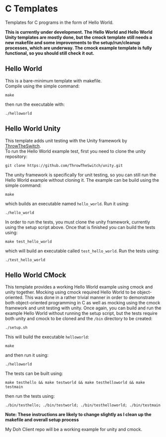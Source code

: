 # C Templates
Templates for C programs in the form of Hello World.  


**This is currently under development. The Hello World and Hello World Unity templates are mostly done, but the cmock template still needs a new makefile and some improvements to the setup/run/cleanup processes, which are underway. The cmock example template is fully functional, so you should still check it out.**

## Hello World

This is a bare-minimum template with makefile.  
Compile using the simple command:

```
make
```

then run the executable with:

```
./helloworld
```

## Hello World Unity

This template adds unit testing with the Unity framework by [ThrowTheSwitch].  
To run the Hello World example test, first you need to clone the unity repository:  

```
git clone https://github.com/ThrowTheSwitch/unity.git
```

The unity framework is specifically for unit testing, so you can still run the Hello World example without cloning it. The example can be build using the simple command:

```
make
```

which builds an executable named `hello_world`. Run it using:

```
./hello_world
```

In order to run the tests, you must clone the unity framework, currently using the setup script above. Once that is finished you can build the tests using:

```
make test_hello_world
```  

which will build an executable called `test_hello_world`. Run the tests using:

```
./test_hello_world
```

## Hello World CMock

This template provides a working Hello World example using cmock and unity together. Mocking using cmock required Hello World to be object-oriented. This was done in a rather trivial manner in order to demonstrate both object-oriented programming in C as well as mocking using the cmock framework and unit testing with unity. Once again, you can build and run the example Hello World without running the setup script, but the tests require both unity and cmock to be cloned and the `/bin` directory to be created:

```
./setup.sh
```

This will build the executable `helloworld`:

```
make
```

and then run it using:

```
./helloworld
```

The tests can be built using:

```
make testhello && make testworld && make testhelloworld && make testmain
```

then run the tests using:

```
./bin/testhello; ./bin/testworld; ./bin/testhelloworld; ./bin/testmain
```

**Note: These instructions are likely to change slightly as I clean up the makefile and overall setup process**

My Doh Client repo will be a working example for unity and cmock.

[ThrowTheSwitch]: <https://github.com/ThrowTheSwitch>
